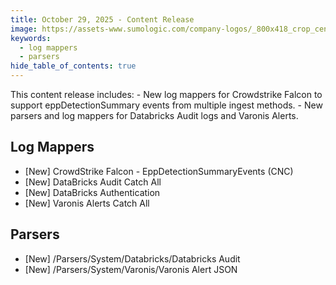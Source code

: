 ```yaml
---
title: October 29, 2025 - Content Release
image: https://assets-www.sumologic.com/company-logos/_800x418_crop_center-center_82_none/SumoLogic_Preview_600x600.jpg?mtime=1617040082
keywords:
  - log mappers
  - parsers
hide_table_of_contents: true    
---
```


This content release includes:
    - New log mappers for Crowdstrike Falcon to support eppDetectionSummary events from multiple ingest methods.
    - New parsers and log mappers for Databricks Audit logs and Varonis Alerts.

## Log Mappers
- [New] CrowdStrike Falcon - EppDetectionSummaryEvents (CNC)
- [New] DataBricks Audit Catch All
- [New] DataBricks Authentication
- [New] Varonis Alerts Catch All

## Parsers
- [New] /Parsers/System/Databricks/Databricks Audit
- [New] /Parsers/System/Varonis/Varonis Alert JSON